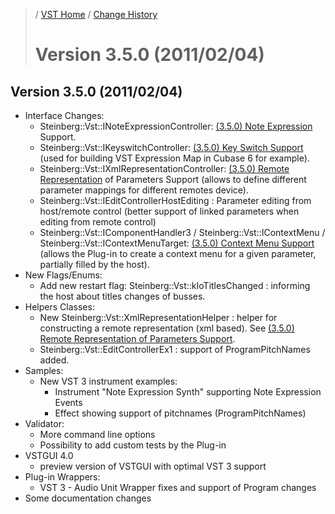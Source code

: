 >/ [VST Home](../) / [Change History](./Index.md)
>
># Version 3.5.0 (2011/02/04)

## Version 3.5.0 (2011/02/04)

- Interface Changes:
  - Steinberg::Vst::INoteExpressionController: [(3.5.0) Note Expression](../Technical+Documentation/Change+History/3.5.0/INoteExpressionController.md) Support.
  - Steinberg::Vst::IKeyswitchController: [(3.5.0) Key Switch Support](../Technical+Documentation/Change+History/3.5.0/IKeyswitchController.md) (used for building VST Expression Map in Cubase 6 for example).
  - Steinberg::Vst::IXmlRepresentationController: [(3.5.0) Remote Representation](../Technical+Documentation/Change+History/3.5.0/IXmlRepresentationController.md) of Parameters Support (allows to define different parameter mappings for different remotes device).
  - Steinberg::Vst::IEditControllerHostEditing : Parameter editing from host/remote control (better support of linked parameters when editing from remote control)
  - Steinberg::Vst::IComponentHandler3 / Steinberg::Vst::IContextMenu / Steinberg::Vst::IContextMenuTarget: [(3.5.0) Context Menu Support](../Technical+Documentation/Change+History/3.5.0/IComponentHandler3.md) (allows the Plug-in to create a context menu for a given parameter, partially filled by the host).
- New Flags/Enums:
  - Add new restart flag: Steinberg::Vst::kIoTitlesChanged : informing the host about titles changes of busses.
- Helpers Classes:
  - New Steinberg::Vst::XmlRepresentationHelper : helper for constructing a remote representation (xml based). See [(3.5.0) Remote Representation of Parameters Support](../Technical+Documentation/Change+History/3.5.0/IXmlRepresentationController.md).
  - Steinberg::Vst::EditControllerEx1 : support of ProgramPitchNames added.
- Samples:
  - New VST 3 instrument examples:
    - Instrument "Note Expression Synth" supporting Note Expression Events
    - Effect showing support of pitchnames (ProgramPitchNames)
- Validator:
  - More command line options
  - Possibility to add custom tests by the Plug-in
- VSTGUI 4.0
  - preview version of VSTGUI with optimal VST 3 support
- Plug-in Wrappers:
  - VST 3 - Audio Unit Wrapper fixes and support of Program changes
- Some documentation changes
